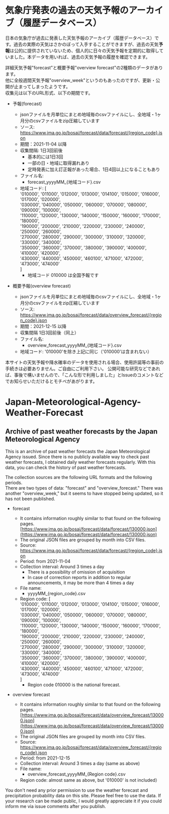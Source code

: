 # 気象庁発表の過去の天気予報のアーカイブ（履歴データベース）  
日本の気象庁が過去に発表した天気予報のアーカイブ（履歴データベース）です。過去の実際の天気はさかのぼって入手することができますが、過去の天気**予報**は公的に提供されていないため、個人的に日々の天気予報を定期的に取得していました。本データを用いれば、過去の天気予報の履歴を確認できます。

詳細天気予報"forecast"と概要予報"overview forecast"の2種類のデータがあります。  
他に全般週間天気予報"overview_week"というのもあったのですが、更新・公開が止まってしまったようです。  
収集元は以下のURL形式、以下の期間です。  

- 予報(forecast)  
  - jsonファイルを月単位にまとめ地域毎のcsvファイルにし、全地域・1ヶ月分のcsvファイルをzip圧縮しています  
  - ソース: https://www.jma.go.jp/bosai/forecast/data/forecast/{region_code}.json  
  - 期間：2021-11-04 以降
  - 収集間隔: 1日3回前後
    - 基本的には1日3回
    - 一部の日・地域に取得漏れあり
    - 定時発表に加え訂正報があった場合、1日4回以上になることもあり   
  - ファイル名:    
    - forecast_yyyyMM_{地域コード}.csv  
  - 地域コード: [  
                '010000',
                '011000', '012000', '013000', '014100', '015000', '016000', '017000', '020000',   
                '030000', '040000', '050000', '060000', '070000', '080000', '090000', '100000',  
                '110000', '120000', '130000', '140000', '150000', '160000', '170000', '180000',  
                '190000', '200000', '210000', '220000', '230000', '240000', '250000', '260000',  
                '270000', '280000', '290000', '300000', '310000', '320000', '330000', '340000',  
                '350000', '360000', '370000', '380000', '390000', '400000', '410000', '420000',  
                '430000', '440000', '450000', '460100', '471000', '472000', '473000', '474000'  
                ]  
    - 地域コード 010000 は全国予報です
   
- 概要予報(overview forecast)  
  - jsonファイルを月単位にまとめ地域毎のcsvファイルにし、全地域・1ヶ月分のcsvファイルをzip圧縮しています  
  - ソース: https://www.jma.go.jp/bosai/forecast/data/overview_forecast/{region_code}.json  
  - 期間：2021-12-15 以降
  - 収集間隔 1日3回前後（同上）   
  - ファイル名:    
    - overview_forecast_yyyyMM_{地域コード}.csv  
  - 地域コード: '010000'を除き上記に同じ（'010000'は含まれない）

本サイトの天気予報や降水確率のデータを使用される場合、使用許諾等の事前の手続きは必要ありません。ご自由にご利用下さい。
公開可能な研究などであれば、事後で構いませんので、「こんな形で利用しました」とIssueのコメントなどでお知らせいただけるとモチベがあがります。

# Japan-Meteorological-Agency-Weather-Forecast
## Archive of past weather forecasts by the Japan Meteorological Agency  
This is an archive of past weather forecasts the Japan Meteorological Agency issued. Since there is no publicly available way to check past weather forecasts, I obtained daily weather forecasts regularly. With this data, you can check the history of past weather forecasts.

The collection sources are the following URL formats and the following periods.  
There are two types of data: "forecast" and "overview_forecast."
There was another "overview_week," but it seems to have stopped being updated, so it has not been published.

- forecast
  - It contains information roughly similar to that found on the following pages.
    [https://www.jma.go.jp/bosai/forecast/data/forecast/130000.json](https://www.jma.go.jp/bosai/forecast/data/forecast/130000.json)
  - The original JSON files are grouped by month into CSV files.
  - Source: https://www.jma.go.jp/bosai/forecast/data/forecast/{region_code}.json
  - Period: from 2021-11-04
  - Collection interval: Around 3 times a day
    - There is a possibility of omission of acquisition
    - In case of correction reports in addition to regular announcements, it may be more than 4 times a day
  - File name:
    - yyyyMM_{region_code}.csv
  - Region code: [  
                '010000',
                '011000', '012000', '013000', '014100', '015000', '016000', '017000', '020000',   
                '030000', '040000', '050000', '060000', '070000', '080000', '090000', '100000',  
                '110000', '120000', '130000', '140000', '150000', '160000', '170000', '180000',  
                '190000', '200000', '210000', '220000', '230000', '240000', '250000', '260000',  
                '270000', '280000', '290000', '300000', '310000', '320000', '330000', '340000',  
                '350000', '360000', '370000', '380000', '390000', '400000', '410000', '420000',  
                '430000', '440000', '450000', '460100', '471000', '472000', '473000', '474000'  
                ]  
    - Region code 010000 is the national forecast.  

- overview forecast
  - It contains information roughly similar to that found on the following pages.  
    [https://www.jma.go.jp/bosai/forecast/data/overview_forecast/130000.json](https://www.jma.go.jp/bosai/forecast/data/overview_forecast/130000.json)  
  - The original JSON files are grouped by month into CSV files.  
  - Source: https://www.jma.go.jp/bosai/forecast/data/overview_forecast/{region_code}.json  
  - Period: from 2021-12-15  
  - Collection interval: Around 3 times a day (same as above)   
  - File name:  
    - overview_forecast_yyyyMM_{Region code}.csv  
  - Region code: almost same as above, but '010000' is not included）

You don't need any prior permission to use the weather forecast and precipitation probability data on this site. Please feel free to use the data. 
If your research can be made public, I would greatly appreciate it if you could inform me via issue comments after you publish.
